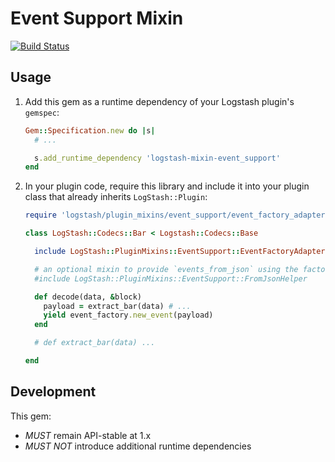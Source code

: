 # Event Support Mixin

[![Build Status](https://travis-ci.org/logstash-plugins/logstash-mixin-event_support.svg?branch=master)](https://travis-ci.org/logstash-plugins/logstash-mixin-event_support)


## Usage

1. Add this gem as a runtime dependency of your Logstash plugin's `gemspec`:

    ~~~ ruby
    Gem::Specification.new do |s|
      # ...

      s.add_runtime_dependency 'logstash-mixin-event_support'
    end
    ~~~

2. In your plugin code, require this library and include it into your plugin class
   that already inherits `LogStash::Plugin`:

    ~~~ ruby
    require 'logstash/plugin_mixins/event_support/event_factory_adapter'

    class LogStash::Codecs::Bar < Logstash::Codecs::Base

      include LogStash::PluginMixins::EventSupport::EventFactoryAdapter
   
      # an optional mixin to provide `events_from_json` using the factory :
      #include LogStash::PluginMixins::EventSupport::FromJsonHelper
   
      def decode(data, &block)
        payload = extract_bar(data) # ...
        yield event_factory.new_event(payload)
      end
   
      # def extract_bar(data) ...
   
    end
    ~~~

## Development

This gem:
 - *MUST* remain API-stable at 1.x
 - *MUST NOT* introduce additional runtime dependencies
